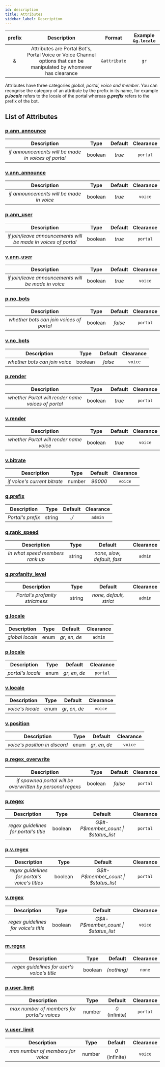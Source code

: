 ```yaml
---
id: description
title: Attributes
sidebar_label: Description
---
```


| prefix |                                                     Description                                                      |    Format    | Example `&g.locale` |
| :----: | :------------------------------------------------------------------------------------------------------------------: | :----------: | :-----------------: |
|   &    | Attributes are Portal Bot's, Portal Voice or Voice Channel options that can be manipulated by whomever has clearance | `&attribute` |        `gr`         |

Attributes have three categories _global, portal, voice and member_. You can recognise the category of an attribute by the prefix in its name, for example ___p.locale___ refers to the locale of the portal whereas ___g.prefix___ refers to the prefix of the bot.

## List of Attributes

### [p.ann_announce](/docs/interpreter/objects/attributes/detailed/p.ann_announce)

|                     Description                     |  Type   | Default | Clearance |
| :-------------------------------------------------: | :-----: | :-----: | :-------: |
| _if announcements will be made in voices of portal_ | boolean | _true_  | `portal`  |

### [v.ann_announce](/docs/interpreter/objects/attributes/detailed/v.ann_announce)

|               Description                |  Type   | Default | Clearance |
| :--------------------------------------: | :-----: | :-----: | :-------: |
| _if announcements will be made in voice_ | boolean | _true_  |  `voice`  |
 
### [p.ann_user](/docs/interpreter/objects/attributes/detailed/p.ann_user)

|                          Description                           |  Type   | Default | Clearance |
| :------------------------------------------------------------: | :-----: | :-----: | :-------: |
| _if join/leave announcements will be made in voices of portal_ | boolean | _true_  | `portal`  |
     
### [v.ann_user](/docs/interpreter/objects/attributes/detailed/v.ann_user)

|                     Description                     |  Type   | Default | Clearance |
| :-------------------------------------------------: | :-----: | :-----: | :-------: |
| _if join/leave announcements will be made in voice_ | boolean | _true_  |  `voice`  |

### [p.no_bots](/docs/interpreter/objects/attributes/detailed/p.no_bots)

|               Description                |  Type   | Default | Clearance |
| :--------------------------------------: | :-----: | :-----: | :-------: |
| _whether bots can join voices of portal_ | boolean | _false_ | `portal`  |
      
### [v.no_bots](/docs/interpreter/objects/attributes/detailed/v.no_bots)

|          Description          |  Type   | Default | Clearance |
| :---------------------------: | :-----: | :-----: | :-------: |
| _whether bots can join voice_ | boolean | _false_ |  `voice`  |
      
### [p.render](/docs/interpreter/objects/attributes/detailed/p.render)

|                    Description                     |  Type   | Default | Clearance |
| :------------------------------------------------: | :-----: | :-----: | :-------: |
| _whether Portal will render name voices of portal_ | boolean | _true_  | `portal`  |
       
### [v.render](/docs/interpreter/objects/attributes/detailed/v.render)

|               Description               |  Type   | Default | Clearance |
| :-------------------------------------: | :-----: | :-----: | :-------: |
| _whether Portal will render name voice_ | boolean | _true_  |  `voice`  |

### [v.bitrate](/docs/interpreter/objects/attributes/detailed/v.bitrate)

|         Description          |  Type  | Default | Clearance |
| :--------------------------: | :----: | :-----: | :-------: |
| _if voice's current bitrate_ | number | _96000_ |  `voice`  |
      
### [g.prefix](/docs/interpreter/objects/attributes/detailed/g.prefix)

|    Description    |  Type  | Default | Clearance |
| :---------------: | :----: | :-----: | :-------: |
| _Portal's prefix_ | string |  _./_   |  `admin`  |

### [g.rank_speed](/docs/interpreter/objects/attributes/detailed/g.rank_speed)

|           Description           |  Type  |           Default           | Clearance |
| :-----------------------------: | :----: | :-------------------------: | :-------: |
| _In what speed members rank up_ | string | _none, slow, default, fast_ |  `admin`  |

### [g.profanity_level](/docs/interpreter/objects/attributes/detailed/g.profanity_level)

|           Description           |  Type  |         Default         | Clearance |
| :-----------------------------: | :----: | :---------------------: | :-------: |
| _Portal's profanity strictness_ | string | _none, default, strict_ |  `admin`  |
       
### [g.locale](/docs/interpreter/objects/attributes/detailed/g.locale)

|   Description   | Type  |     Default      | Clearance |
| :-------------: | :---: | :--------------: | :-------: |
| _global locale_ | enum  | _gr_, _en_, _de_ |  `admin`  |
       
### [p.locale](/docs/interpreter/objects/attributes/detailed/p.locale)

|    Description    | Type  |     Default      | Clearance |
| :---------------: | :---: | :--------------: | :-------: |
| _portal's locale_ | enum  | _gr_, _en_, _de_ | `portal`  |
       
### [v.locale](/docs/interpreter/objects/attributes/detailed/v.locale)

|   Description    | Type  |     Default      | Clearance |
| :--------------: | :---: | :--------------: | :-------: |
| _voice's locale_ | enum  | _gr_, _en_, _de_ |  `voice`  |
       
### [v.position](/docs/interpreter/objects/attributes/detailed/v.position)

|          Description          | Type  |     Default      | Clearance |
| :---------------------------: | :---: | :--------------: | :-------: |
| _voice's position in discord_ | enum  | _gr_, _en_, _de_ |  `voice`  |
     
### [p.regex_overwrite](/docs/interpreter/objects/attributes/detailed/p.regex_overwrite)

|                        Description                         |  Type   | Default | Clearance |
| :--------------------------------------------------------: | :-----: | :-----: | :-------: |
| _if spawned portal will be overwritten by personal regexs_ | boolean | _false_ | `portal`  |

### [p.regex](/docs/interpreter/objects/attributes/detailed/p.regex)

|              Description              |  Type   |                Default                 | Clearance |
| :-----------------------------------: | :-----: | :------------------------------------: | :-------: |
| _regex guidelines for portal's title_ | boolean | _G$#-P$member\_count \| $status\_list_ | `portal`  |

### [p.v.regex](/docs/interpreter/objects/attributes/detailed/p.v.regex)

|                  Description                   |  Type   |                Default                 | Clearance |
| :--------------------------------------------: | :-----: | :------------------------------------: | :-------: |
| _regex guidelines for portal's voice's titles_ | boolean | _G$#-P$member\_count \| $status\_list_ | `portal`  |

### [v.regex](/docs/interpreter/objects/attributes/detailed/v.regex)

|             Description              |  Type   |                Default                 | Clearance |
| :----------------------------------: | :-----: | :------------------------------------: | :-------: |
| _regex guidelines for voice's title_ | boolean | _G$#-P$member\_count \| $status\_list_ |  `voice`  |
        
### [m.regex](/docs/interpreter/objects/attributes/detailed/m.regex)

|                 Description                 |  Type   |   Default   | Clearance |
| :-----------------------------------------: | :-----: | :---------: | :-------: |
| _regex guidelines for user's voice's title_ | boolean | _(nothing)_ |  `none`   |

### [p.user_limit](/docs/interpreter/objects/attributes/detailed/p.user_limit)

|                 Description                 |  Type  |    Default     | Clearance |
| :-----------------------------------------: | :----: | :------------: | :-------: |
| _max number of members for portal's voices_ | number | _0_ (infinite) | `portal`  |
   
### [v.user_limit](/docs/interpreter/objects/attributes/detailed/v.user_limit)

|            Description            |  Type  |    Default     | Clearance |
| :-------------------------------: | :----: | :------------: | :-------: |
| _max number of members for voice_ | number | _0_ (infinite) |  `voice`  |